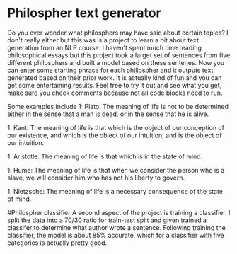 # Philospher text generator
Do you ever wonder what philosphers may have said about certain topics? I don't really either but this was is a project to learn a bit about text generation from an NLP course. I haven't spent much time reading philosophical essays but this project took a larget set of sentences from five different philosphers and built a model based on these sentenes. Now you can enter some starting phrase for each phillospher and it outputs text generated based on their prior work. It is actually kind of fun and you can get some entertaining results. Feel free to try it out and see what you get, make sure you check comments because not all code blocks need to run.

Some examples include
1: Plato: The meaning of life is not to be determined either in the sense that a man is dead, or in the sense that he is alive. 

1: Kant: The meaning of life is that which is the object of our conception of our existence, and which is the object of our intuition, and is the object of our intuition.

1: Aristotle: The meaning of life is that which is in the state of mind.

1: Hume: The meaning of life is that when we consider the person who is a slave, we will consider him who has not his liberty to govern.

1: Nietzsche: The meaning of life is a necessary consequence of the state of mind.


#Philospher classifier
A second aspect of the project is training a classifier. I split the data into a 70/30 ratio for train-test split and given trained a classifer to determine what author wrote a sentence. Following training the classifier, the model is about 85% accurate, which for a classifier with five categories is actually pretty good.

